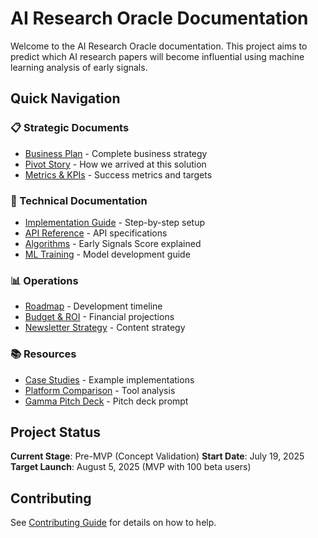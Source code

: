 # AI Research Oracle Documentation

Welcome to the AI Research Oracle documentation. This project aims to predict which AI research papers will become influential using machine learning analysis of early signals.

## Quick Navigation

### 📋 Strategic Documents
- [Business Plan](strategy/business-plan.md) - Complete business strategy
- [Pivot Story](strategy/pivot-story.md) - How we arrived at this solution
- [Metrics & KPIs](operations/metrics.md) - Success metrics and targets

### 🔧 Technical Documentation
- [Implementation Guide](technical/implementation-guide.md) - Step-by-step setup
- [API Reference](technical/api-reference.md) - API specifications
- [Algorithms](technical/algorithms.md) - Early Signals Score explained
- [ML Training](technical/ml-training-guide.md) - Model development guide

### 📊 Operations
- [Roadmap](operations/roadmap.md) - Development timeline
- [Budget & ROI](operations/budget.md) - Financial projections
- [Newsletter Strategy](operations/newsletter-strategy.md) - Content strategy

### 📚 Resources
- [Case Studies](resources/case-study-example.md) - Example implementations
- [Platform Comparison](resources/platform_comparison.md) - Tool analysis
- [Gamma Pitch Deck](GAMMA_PITCH_DECK_PROMPT.md) - Pitch deck prompt

## Project Status

**Current Stage**: Pre-MVP (Concept Validation)
**Start Date**: July 19, 2025
**Target Launch**: August 5, 2025 (MVP with 100 beta users)

## Contributing

See [Contributing Guide](../CONTRIBUTING.md) for details on how to help.
